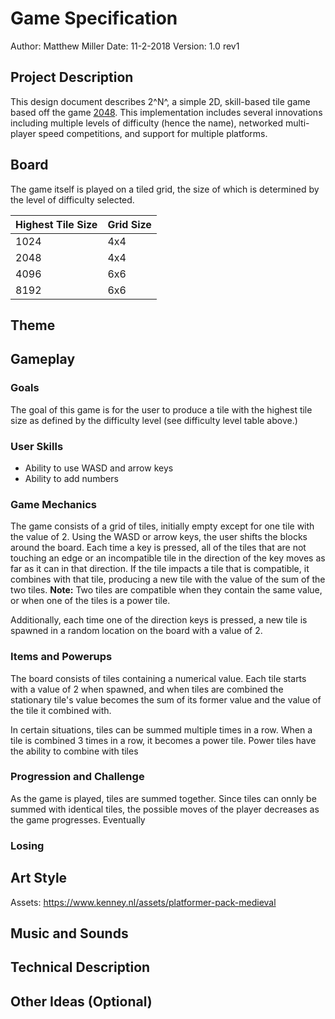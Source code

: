 # Game Specification
Author: Matthew Miller
Date: 11-2-2018
Version: 1.0 rev1

## Project Description
This design document describes 2^N^, a simple 2D, skill-based tile game based off the game [2048](https://play2048.co/).  This implementation includes several innovations including multiple levels of difficulty (hence the name), networked multi-player speed competitions, and support for multiple platforms.

## Board
The game itself is played on a tiled grid, the size of which is determined by the level of difficulty selected.

| Highest Tile Size | Grid Size |
|-------------------|-----------|
| 1024              | 4x4       |
| 2048              | 4x4       |
| 4096              | 6x6       |
| 8192              | 6x6       |

## Theme

## Gameplay

### Goals
The goal of this game is for the user to produce a tile with the highest tile size as defined by the difficulty level (see difficulty level table above.)

### User Skills
* Ability to use WASD and arrow keys
* Ability to add numbers

### Game Mechanics
The game consists of a grid of tiles, initially empty except for one tile with the value of 2.  Using the WASD or arrow keys, the user shifts the blocks around the board.  Each time a key is pressed, all of the tiles that are not touching an edge or an incompatible tile in the direction of the key moves as far as it can in that direction.  If the tile impacts a tile that is compatible, it combines with that tile, producing a new tile with the value of the sum of the two tiles.  **Note:** Two tiles are compatible when they contain the same value, or when one of the tiles is a power tile.

Additionally, each time one of the direction keys is pressed, a new tile is spawned in a random location on the board with a value of 2.

### Items and Powerups
The board consists of tiles containing a numerical value.  Each tile starts with a value of 2 when spawned, and when tiles are combined the stationary tile's value becomes the sum of its former value and the value of the tile it combined with.

In certain situations, tiles can be summed multiple times in a row.  When a tile is combined 3 times in a row, it becomes a power tile.  Power tiles have the ability to combine with tiles 

### Progression and Challenge
As the game is played, tiles are summed together.  Since tiles can onnly be summed with identical tiles, the possible moves of the player decreases as the game progresses.  Eventually 

### Losing

## Art Style
Assets: https://www.kenney.nl/assets/platformer-pack-medieval
## Music and Sounds

## Technical Description

## Other Ideas (Optional)


<!--stackedit_data:
eyJoaXN0b3J5IjpbLTEyNjgxMDcxMTEsMjAzNzY1NDA3NywtMT
EwNDQ5MjgzMyw0MjAxMjI5ODYsLTE4ODczNjIyODIsLTE1MzA1
MDA2MDYsMjI3NTk3NTQwLDExNzM3NjkxMjEsLTE3NDQ4NTQyNj
RdfQ==
-->